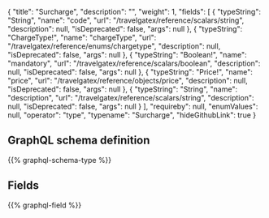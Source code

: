{
  "title": "Surcharge",
  "description": "",
  "weight": 1,
  "fields": [
    {
      "typeString": "String",
      "name": "code",
      "url": "/travelgatex/reference/scalars/string",
      "description": null,
      "isDeprecated": false,
      "args": null
    },
    {
      "typeString": "ChargeType!",
      "name": "chargeType",
      "url": "/travelgatex/reference/enums/chargetype",
      "description": null,
      "isDeprecated": false,
      "args": null
    },
    {
      "typeString": "Boolean!",
      "name": "mandatory",
      "url": "/travelgatex/reference/scalars/boolean",
      "description": null,
      "isDeprecated": false,
      "args": null
    },
    {
      "typeString": "Price!",
      "name": "price",
      "url": "/travelgatex/reference/objects/price",
      "description": null,
      "isDeprecated": false,
      "args": null
    },
    {
      "typeString": "String",
      "name": "description",
      "url": "/travelgatex/reference/scalars/string",
      "description": null,
      "isDeprecated": false,
      "args": null
    }
  ],
  "requireby": null,
  "enumValues": null,
  "operator": "type",
  "typename": "Surcharge",
  "hideGithubLink": true
}
## GraphQL schema definition

{{% graphql-schema-type %}}

## Fields

{{% graphql-field %}}
